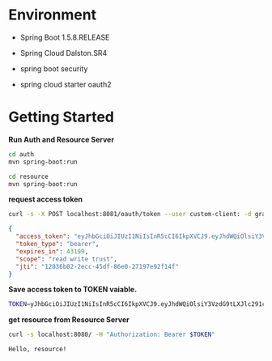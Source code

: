 # Environment
- Spring Boot 1.5.8.RELEASE
- Spring Cloud Dalston.SR4

- spring boot security
- spring cloud starter oauth2

# Getting Started

__Run Auth and Resource Server__
````bash
cd auth
mvn spring-boot:run

cd resource
mvn spring-boot:run
````

__request access token__
````bash
curl -s -X POST localhost:8081/oauth/token --user custom-client: -d grant_type=custom -d email=test@test.com
````
````json
{
  "access_token": "eyJhbGciOiJIUzI1NiIsInR5cCI6IkpXVCJ9.eyJhdWQiOlsiY3VzdG9tLXJlc291cmNlIl0sInVzZXJfbmFtZSI6InRlc3RAdGVzdC5jb20iLCJzY29wZSI6WyJyZWFkIiwid3JpdGUiLCJ0cnVzdCJdLCJleHAiOjE1MTA4NDYxODEsImF1dGhvcml0aWVzIjpbIlVTRVIiXSwianRpIjoiMTIwMzZiMDItMmVjYy00NWRmLTg2ZTAtMjcxOTdlOTJmMTRmIiwiY2xpZW50X2lkIjoiY3VzdG9tLWNsaWVudCJ9.1BI5OeU70z1Ug8W62IuI2bTIbZfBTvE8V7dWr5wGsOQ",
  "token_type": "bearer",
  "expires_in": 43199,
  "scope": "read write trust",
  "jti": "12036b02-2ecc-45df-86e0-27197e92f14f"
}
````

__Save access token to TOKEN vaiable.__
````bash
TOKEN=yJhbGciOiJIUzI1NiIsInR5cCI6IkpXVCJ9.eyJhdWQiOlsiY3VzdG9tLXJlc291cmNlIl0sInVzZXJfbmFtZSI6InRlc3RAdGVzdC5jb20iLCJzY29wZSI6WyJyZWFkIiwid3JpdGUiLCJ0cnVzdCJdLCJleHAiOjE1MTA4NDYxODEsImF1dGhvcml0aWVzIjpbIlVTRVIiXSwianRpIjoiMTIwMzZiMDItMmVjYy00NWRmLTg2ZTAtMjcxOTdlOTJmMTRmIiwiY2xpZW50X2lkIjoiY3VzdG9tLWNsaWVudCJ9.1BI5OeU70z1Ug8W62IuI2bTIbZfBTvE8V7dWr5wGsOQ
````

__get resource from Resource Server__
````bash
curl -s localhost:8080/ -H "Authorization: Bearer $TOKEN"

Hello, resource!
````